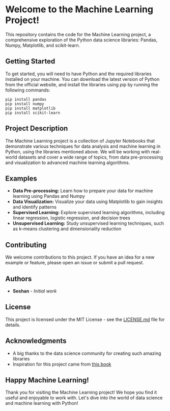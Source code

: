 # Welcome to the Machine Learning Project!

This repository contains the code for the Machine Learning project, a comprehensive exploration of the Python data science libraries: Pandas, Numpy, Matplotlib, and scikit-learn.

## Getting Started

To get started, you will need to have Python and the required libraries installed on your machine. You can download the latest version of Python from the official website, and install the libraries using pip by running the following commands:
```
pip install pandas
pip install numpy
pip install matplotlib
pip install scikit-learn
```

## Project Description

The Machine Learning project is a collection of Jupyter Notebooks that demonstrate various techniques for data analysis and machine learning in Python, using the libraries mentioned above. We will be working with real-world datasets and cover a wide range of topics, from data pre-processing and visualization to advanced machine learning algorithms.

## Examples

- **Data Pre-processing:** Learn how to prepare your data for machine learning using Pandas and Numpy
- **Data Visualization:** Visualize your data using Matplotlib to gain insights and identify patterns
- **Supervised Learning:** Explore supervised learning algorithms, including linear regression, logistic regression, and decision trees
- **Unsupervised Learning:** Study unsupervised learning techniques, such as k-means clustering and dimensionality reduction

## Contributing

We welcome contributions to this project. If you have an idea for a new example or feature, please open an issue or submit a pull request.

## Authors

- **Seshan** - *Initial work*

## License

This project is licensed under the MIT License - see the [LICENSE.md](LICENSE.md) file for details.

## Acknowledgments

- A big thanks to the data science community for creating such amazing libraries
- Inspiration for this project came from [this book](https://scikit-learn.org/stable/tutorial/index.html)

## Happy Machine Learning!

Thank you for visiting the Machine Learning project! We hope you find it useful and enjoyable to work with. Let's dive into the world of data science and machine learning with Python!
